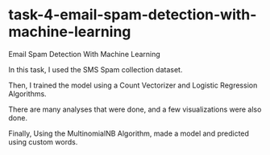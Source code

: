 # task-4-email-spam-detection-with-machine-learning
Email Spam Detection With Machine Learning

In this task, I used the SMS Spam collection dataset.

Then, I trained the model using a Count Vectorizer and Logistic Regression Algorithms.

There are many analyses that were done, and a few visualizations were also done.

Finally, Using the MultinomialNB Algorithm, made a model and predicted using custom words.
